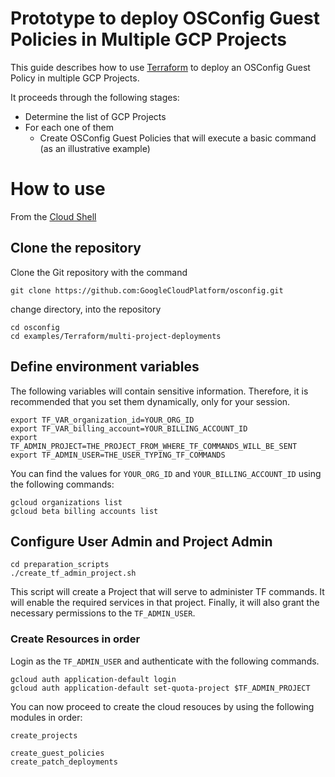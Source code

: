 # Prototype to deploy OSConfig Guest Policies in Multiple GCP Projects

This guide describes how to use [Terraform](https://www.terraform.io/) to deploy an OSConfig Guest Policy in multiple GCP Projects.

It proceeds through the following stages:

*  Determine the list of GCP Projects
*  For each one of them
   *  Create OSConfig Guest Policies that will execute a basic command (as an illustrative example)

# How to use

From the [Cloud Shell](https://cloud.google.com/shell)

## Clone the repository

Clone the Git repository with the command


```
git clone https://github.com:GoogleCloudPlatform/osconfig.git
```

change directory, into the repository

```
cd osconfig
cd examples/Terraform/multi-project-deployments
```

## Define environment variables

The following variables will contain sensitive information. Therefore, it is
recommended that you set them dynamically, only for your session.

```
export TF_VAR_organization_id=YOUR_ORG_ID
export TF_VAR_billing_account=YOUR_BILLING_ACCOUNT_ID
export TF_ADMIN_PROJECT=THE_PROJECT_FROM_WHERE_TF_COMMANDS_WILL_BE_SENT
export TF_ADMIN_USER=THE_USER_TYPING_TF_COMMANDS
```

You can find the values for `YOUR_ORG_ID` and `YOUR_BILLING_ACCOUNT_ID` using the following commands:

```
gcloud organizations list
gcloud beta billing accounts list
```

## Configure User Admin and Project Admin

```
cd preparation_scripts
./create_tf_admin_project.sh
```

This script will create a Project that will serve to administer TF commands. It
will enable the required services in that project. Finally, it will also grant
the necessary permissions to the `TF_ADMIN_USER`.


### Create Resources in order

Login as the `TF_ADMIN_USER` and authenticate with the following commands.

```
gcloud auth application-default login
gcloud auth application-default set-quota-project $TF_ADMIN_PROJECT
```

You can now proceed to create the cloud resouces by using the following modules in order:

```
create_projects

create_guest_policies
create_patch_deployments
```

